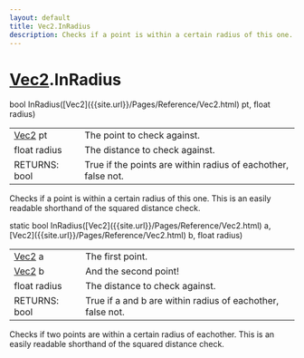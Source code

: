 ```yaml
---
layout: default
title: Vec2.InRadius
description: Checks if a point is within a certain radius of this one. This is an easily readable shorthand of the squared distance check.
---
```

# [Vec2]({{site.url}}/Pages/Reference/Vec2.html).InRadius

<div class='signature' markdown='1'>
bool InRadius([Vec2]({{site.url}}/Pages/Reference/Vec2.html) pt, float radius)
</div>

|  |  |
|--|--|
|[Vec2]({{site.url}}/Pages/Reference/Vec2.html) pt|The point to check against.|
|float radius|The distance to check against.|
|RETURNS: bool|True if the points are within radius of eachother, false not.|

Checks if a point is within a certain radius of this one.
This is an easily readable shorthand of the squared distance check.
<div class='signature' markdown='1'>
static bool InRadius([Vec2]({{site.url}}/Pages/Reference/Vec2.html) a, [Vec2]({{site.url}}/Pages/Reference/Vec2.html) b, float radius)
</div>

|  |  |
|--|--|
|[Vec2]({{site.url}}/Pages/Reference/Vec2.html) a|The first point.|
|[Vec2]({{site.url}}/Pages/Reference/Vec2.html) b|And the second point!|
|float radius|The distance to check against.|
|RETURNS: bool|True if a and b are within radius of eachother, false not.|

Checks if two points are within a certain radius of
eachother. This is an easily readable shorthand of the squared
distance check.



